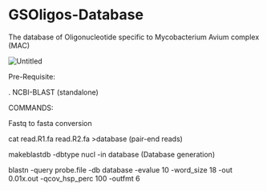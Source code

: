 # GSOligos-Database
The database of Oligonucleotide specific to Mycobacterium Avium complex (MAC)


![Untitled](https://user-images.githubusercontent.com/43175313/182015217-b624b342-2b52-47ed-8087-93066f1e0895.jpg)



Pre-Requisite:

. NCBI-BLAST (standalone)


COMMANDS:

Fastq to fasta conversion

cat read.R1.fa read.R2.fa >database (pair-end reads)

makeblastdb -dbtype nucl -in database (Database generation)

blastn -query probe.file -db database -evalue 10 -word_size 18 -out 0.01x.out -qcov_hsp_perc 100 -outfmt 6
